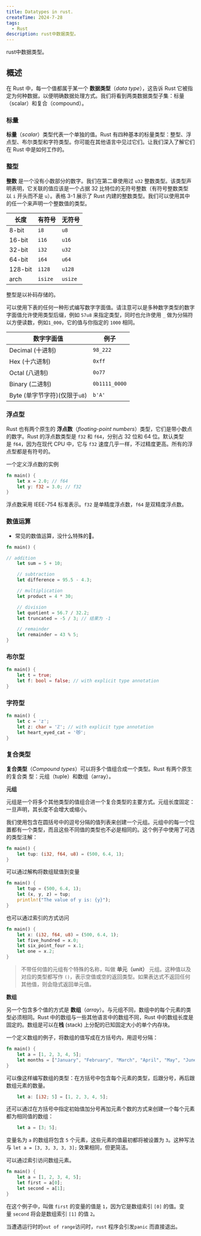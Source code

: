 ```yaml
---
title: Datatypes in rust.
createTime: 2024-7-28
tags:
  - Rust
description: rust中数据类型。
---
```

 rust中数据类型。
<!-- more -->

## 概述

在 Rust 中，每一个值都属于某一个 **数据类型**（_data type_），这告诉 Rust 它被指定为何种数据，以便明确数据处理方式。我们将看到两类数据类型子集：标量（scalar）和复合（compound）。

### 标量

**标量**（_scalar_）类型代表一个单独的值。Rust 有四种基本的标量类型：整型、浮点型、布尔类型和字符类型。你可能在其他语言中见过它们。让我们深入了解它们在 Rust 中是如何工作的。

### 整型

**整数** 是一个没有小数部分的数字。我们在第二章使用过 `u32` 整数类型。该类型声明表明，它关联的值应该是一个占据 32 比特位的无符号整数（有符号整数类型以 `i` 开头而不是 `u`）。表格 3-1 展示了 Rust 内建的整数类型。我们可以使用其中的任一个来声明一个整数值的类型。

|长度|有符号|无符号|
|---|---|---|
|8-bit|`i8`|`u8`|
|16-bit|`i16`|`u16`|
|32-bit|`i32`|`u32`|
|64-bit|`i64`|`u64`|
|128-bit|`i128`|`u128`|
|arch|`isize`|`usize`|

整型是以补码存储的。

可以使用下表的任何一种形式编写数字字面值。请注意可以是多种数字类型的数字字面值允许使用类型后缀，例如 `57u8` 来指定类型，同时也允许使用 `_` 做为分隔符以方便读数，例如`1_000`，它的值与你指定的 `1000` 相同。

|数字字面值|例子|
|---|---|
|Decimal (十进制)|`98_222`|
|Hex (十六进制)|`0xff`|
|Octal (八进制)|`0o77`|
|Binary (二进制)|`0b1111_0000`|
|Byte (单字节字符)(仅限于`u8`)|`b'A'`|

### 浮点型

Rust 也有两个原生的 **浮点数**（_floating-point numbers_）类型，它们是带小数点的数字。Rust 的浮点数类型是 `f32` 和 `f64`，分别占 32 位和 64 位。默认类型是 `f64`，因为在现代 CPU 中，它与 `f32` 速度几乎一样，不过精度更高。所有的浮点型都是有符号的。

一个定义浮点数的实例

```rust
fn main() {
    let x = 2.0; // f64
    let y: f32 = 3.0; // f32
}
```

浮点数采用 IEEE-754 标准表示。`f32` 是单精度浮点数，`f64` 是双精度浮点数。

### 数值运算

+ 常见的数值运算，没什么特殊的。

```rust
fn main() {

// addition
    let sum = 5 + 10;

    // subtraction
    let difference = 95.5 - 4.3;

    // multiplication
    let product = 4 * 30;

    // division
    let quotient = 56.7 / 32.2;
    let truncated = -5 / 3; // 结果为 -1

    // remainder
    let remainder = 43 % 5;
}
```

### 布尔型

```rust
fn main() {
    let t = true;
    let f: bool = false; // with explicit type annotation
}
```

### 字符型

```rust
fn main() {
    let c = 'z';
    let z: char = 'ℤ'; // with explicit type annotation
    let heart_eyed_cat = '😻';
}
```

### 复合类型

**复合类型**（_Compound types_）可以将多个值组合成一个类型。Rust 有两个原生的复合类
型：元组（tuple）和数组（array）。

**元组**

元组是一个将多个其他类型的值组合进一个复合类型的主要方式。元组长度固定：一旦声明，其长度不会增大或缩小。

我们使用包含在圆括号中的逗号分隔的值列表来创建一个元组。元组中的每一个位置都有一个类型，而且这些不同值的类型也不必是相同的。这个例子中使用了可选的类型注解：

```rust
fn main() {
    let tup: (i32, f64, u8) = (500, 6.4, 1);
}
```

可以通过解构将数组赋值到变量

```rust
fn main() {
    let tup = (500, 6.4, 1);
    let (x, y, z) = tup;
    println!("The value of y is: {y}");
}
```

也可以通过索引的方式访问

```rust
fn main() {
    let x: (i32, f64, u8) = (500, 6.4, 1);
    let five_hundred = x.0;
    let six_point_four = x.1;
    let one = x.2;
}
```

> 不带任何值的元组有个特殊的名称，叫做 **单元（unit）** 元组。这种值以及对应的类型都写作 `()`，表示空值或空的返回类型。如果表达式不返回任何其他值，则会隐式返回单元值。

**数组**

另一个包含多个值的方式是 **数组**（_array_）。与元组不同，数组中的每个元素的类型必须相同。Rust 中的数组与一些其他语言中的数组不同，Rust 中的数组长度是固定的。数组是可以在**栈** (stack) 上分配的已知固定大小的单个内存块。

一个定义数组的例子，将数组的值写成在方括号内，用逗号分隔：

```rust
fn main() {
    let a = [1, 2, 3, 4, 5];
	let months = ["January", "February", "March", "April", "May", "June", "July","August", "September", "October", "November", "December"];
}
```

可以像这样编写数组的类型：在方括号中包含每个元素的类型，后跟分号，再后跟数组元素的数量。

```rust
	let a: [i32; 5] = [1, 2, 3, 4, 5];
```

还可以通过在方括号中指定初始值加分号再加元素个数的方式来创建一个每个元素都为相同值的数组：

```rust
	let a = [3; 5];
```

变量名为 `a` 的数组将包含 `5` 个元素，这些元素的值最初都将被设置为 `3`。这种写法与 `let a = [3, 3, 3, 3, 3];` 效果相同，但更简洁。

可以通过索引访问数组元素。

```rust
fn main() {
    let a = [1, 2, 3, 4, 5];
    let first = a[0];
    let second = a[1];
}
```

在这个例子中，叫做 `first` 的变量的值是 `1`，因为它是数组索引 `[0]` 的值。变量 `second` 将会是数组索引 `[1]` 的值 `2`。

当遭遇运行时的`out of range`访问时，`rust` 程序会引发`panic` 而直接退出。
